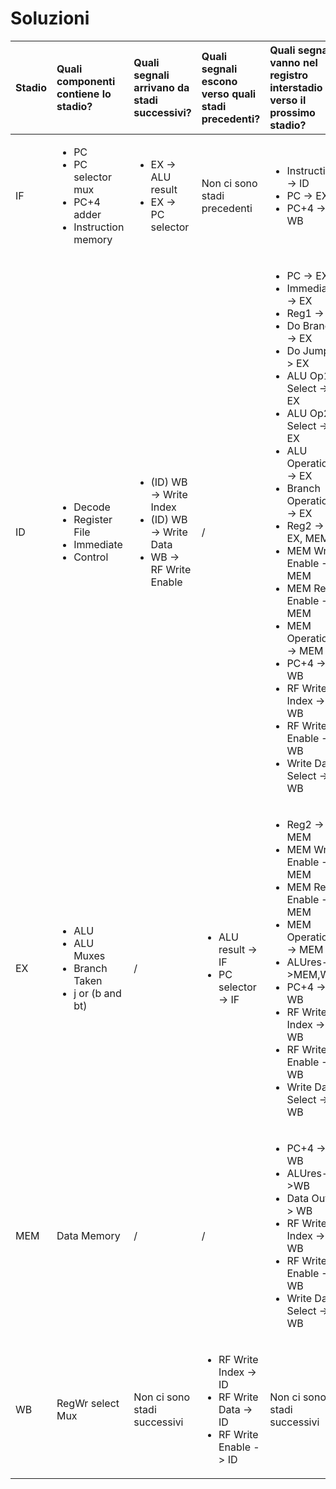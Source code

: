 # Soluzioni

| Stadio | Quali componenti contiene lo stadio? | Quali segnali arrivano da stadi successivi? | Quali segnali escono verso quali stadi precedenti? | Quali segnali vanno nel registro interstadio verso il prossimo stadio? |
|:-------|:-------------------------------------|:--------------------------------------------|:---------------------------------------------------|:--------------------------------------------------------|
|IF|<ul><li>PC</li><li>PC selector mux</li><li>PC+4 adder</li><li>Instruction memory</li></ul>|<ul><li>EX -> ALU result</li><li>EX -> PC selector</li></ul>| Non ci sono stadi precedenti|<ul><li>Instruction -> ID</li><li>PC -> EX</li><li>PC+4 -> WB|</li></ul>|
|ID|<ul><li>Decode</li><li>Register File</li><li>Immediate</li><li>Control</li></ul>|<ul><li>(ID) WB -> Write Index</li><li>(ID) WB -> Write Data</li><li>WB -> RF Write Enable</li></ul>| / |<ul><li>PC -> EX</li><li>Immediate -> EX</li><li>Reg1 -> EX</li><li>Do Branch -> EX</li><li>Do Jump -> EX</li><li>ALU Op1 Select -> EX</li><li>ALU Op2 Select -> EX</li><li>ALU Operation -> EX</li><li>Branch Operation -> EX</li><li>Reg2 -> EX, MEM</li><li>MEM Write Enable -> MEM</li><li>MEM Read Enable -> MEM</li><li>MEM Operation -> MEM</li><li>PC+4 -> WB</li><li>RF Write Index -> WB</li><li>RF Write Enable -> WB</li><li>Write Data Select -> WB</li></ul>|
|EX|<ul><li>ALU</li><li>ALU Muxes</li><li>Branch Taken</li><li>j or (b and bt)</li></ul>| / |<ul><li>ALU result -> IF</li><li>PC selector -> IF</li></ul>|<ul><li>Reg2 -> MEM</li><li>MEM Write Enable -> MEM</li><li>MEM Read Enable -> MEM</li><li>MEM Operation -> MEM</li><li>ALUres->MEM,WB</li><li>PC+4 -> WB</li><li>RF Write Index -> WB</li><li>RF Write Enable -> WB</li><li>Write Data Select -> WB</li></ul>|
|MEM|Data Memory|/|/|<ul><li>PC+4 -> WB</li><li>ALUres->WB</li><li>Data Out -> WB</li><li>RF Write Index -> WB</li><li>RF Write Enable -> WB</li><li>Write Data Select -> WB</li></ul>|
|WB|RegWr select Mux| Non ci sono stadi successivi | <ul><li>RF Write Index -> ID</li><li>RF Write Data -> ID</li><li>RF Write Enable -> ID</li></ul> | Non ci sono stadi successivi |